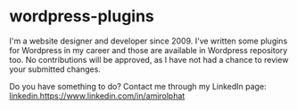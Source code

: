 # wordpress-plugins

I'm a website designer and developer since 2009. I've written some plugins for Wordpress in my career and those are available in Wordpress repository too. No contributions will be approved, as I have not had a chance to review your submitted changes.

Do you have something to do? Contact me through my LinkedIn page:
[linkedin.](https://www.linkedin.com/in/amirolphat)https://www.linkedin.com/in/amirolphat
